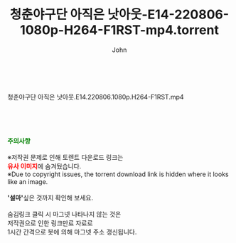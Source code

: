 ﻿---
layout: post
title:  "청춘야구단 아직은 낫아웃-E14-220806-1080p-H264-F1RST-mp4.torrent"
author: John
categories: [ 방송/음악 ]
tags: [  ]
image:  
description: "청춘야구단 아직은 낫아웃-E14-220806-1080p-H264-F1RST-mp4 torrent 정보 공유"
toc: true
toc_sticky: true
---

<br>
<div class="view-img">
<a class="view_image" href="https://torrentmobile60.com/bbs/view_image.php?fn=%2Fdata%2Ffile%2Fmusic%2F3735182707_cQqfr28d_a90437ba574e3daae62033f7a33b180f14b0d393.jpg" target="_blank"><img alt="" class="img-tag" content="https://torrentmobile60.com/data/file/music/3735182707_cQqfr28d_a90437ba574e3daae62033f7a33b180f14b0d393.jpg" itemprop="image" src="https://torrentmobile60.com/data/file/music/thumb-3735182707_cQqfr28d_a90437ba574e3daae62033f7a33b180f14b0d393_835x2212.jpg"/></a></div><div class="view-content" itemprop="description">
<p>청춘야구단 아직은 낫아웃.E14.220806.1080p.H264-F1RST.mp4<br/></p> </div>
    
<br><br><br>
<p data-ke-size="size16"><b><span style="color: green;">주의사항</span></b><br /><br />※저작권 문제로 인해 토렌트 다운로드 링크는<br /><b><span style="color: red;">유사 이미지</span></b>에 숨겨뒀습니다.<br />※Due to copyright issues, the torrent download link is hidden where it looks like an image.<br /><br /><b>'설마'</b>싶은 것까지 확인해 보세요.<br /><br />숨김링크 클릭 시 마그넷 나타나지 않는 것은<br />저작권으로 인한 링크만료 자료로<br />1시간 간격으로 봇에 의해 마그넷 주소 갱신됩니다.</p>
